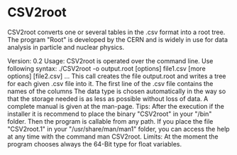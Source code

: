CSV2root
========
CSV2root converts one or several tables in the .csv format into a root tree. The program
"Root" is developed by the CERN and is widely in use for data analysis in particle and
nuclear physics.

Version:	0.2
Usage:	CSV2root is operated over the command line. Use following syntax:
	./CSV2root -o output.root [options] file1.csv [more options] [file2.csv] ...
	This call creates the file output.root and writes a tree for each given .csv file
	into it. The first line of the .csv file contains the names of the columns The
	data type is chosen automatically in the way so that the storage needed is as
	less as possible without loss of data.
	A complete manual is given at the man-page.
Tips:	After the execution if the installer it is recommend to place the binary
	"CSV2root" in your "/bin" folder. Then the program is callable from any path.
	If you place the file "CSV2root.1" in your "/usr/share/man/man1" folder, you can
	access the help at any time with the command man CSV2root.
Limits:	At the moment the program chooses always the 64-Bit type for float variables.
